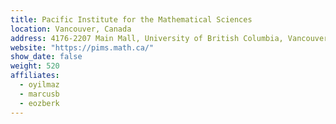 ```yaml
---
title: Pacific Institute for the Mathematical Sciences
location: Vancouver, Canada
address: 4176-2207 Main Mall, University of British Columbia, Vancouver, Canada
website: "https://pims.math.ca/"
show_date: false
weight: 520
affiliates:
  - oyilmaz
  - marcusb
  - eozberk
---
```

